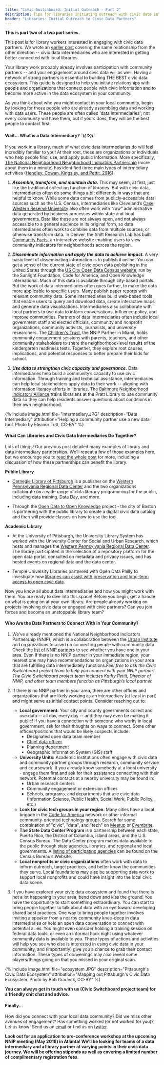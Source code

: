 ```yaml
---
title: "Civic Switchboard: Initial Outreach - Part 2"
description: Tips for libraries initiating outreach with civic data intermediaries
header: "Libraries: Initial Outreach to Civic Data Partners"
---
```

 
**This is part two of a two part series.**
 
This post is for library workers interested in engaging with civic data partners.  We wrote an [earlier post](https://civic-switchboard.github.io/updates/post_2) covering the same relationship from the other direction -- civic data intermediaries who are interested in getting better connected with local libraries.  

Your library work probably already involves participation with community partners -- and your engagement around civic data will as well.  Having a network of strong partners is essential to building THE BEST civic data ecosystem.  This guide is designed to help you initiate relationships with people and organizations that connect people with civic information and to become more active in the data ecosystem in your community.   

As you think about who you might contact in your local community, begin by looking for those people who are already assembling data and working with data users. These people are often called 'data intermediaries'; not every community will have them, but if yours does, they will be the best people to contact first.
 
#### Wait... What is a Data Intermediary? ¯\\_(ツ)_/¯
If you work in a library, much of what civic data intermediaries do will feel incredibly familiar to you! At their root, these are organizations or individuals who help people find, use, and apply public information. More specifically, [The National Neighborhood Neighborhood Indicators Partnership](https://www.neighborhoodindicators.org/) (more about them in a minute) has identified three main types of intermediary activities ([Hendley, Cowan, Kingsley, and Pettit, 2016](https://www.urban.org/sites/default/files/publication/80901/2000798-NNIP%27s-Guide-to-Starting-a-Local-Data-Intermediary.pdf)):
 
1. **_Assemble, transform, and maintain data._**
This may seem, at first, just like the traditional collecting function of libraries. But with civic data, intermediaries often do some things a bit differently in ways that are helpful to know. While some data comes from publicly-accessible data sources such as the U.S. Census, intermediaries like Cleveland’s [Case Western Reserve University](http://neocando.case.edu/) also often work with “raw” administrative data generated by business processes within state and local governments. Data like these are not always open, and not always accessible to a general audience in its original form, so data intermediaries often work to combine data from multiple sources, or otherwise transform data. In Denver, the Shift Research Lab has built [Community Facts](http://denvermetrodata.org/), an interactive website enabling users to view community indicators for neighborhoods across the region. 

 
2. **_Disseminate information and apply the data to achieve impact._** A very basic level of disseminating information is to publish it online. You can get a sense of the current state of civic open data publishing in the United States through the [US City Open Data Census website](http://us-city.census.okfn.org/), run by the Sunlight Foundation, Code for America, and Open Knowledge International. Much of this data is available through city-based portals. But the work of data intermediaries often goes further, to make the data more applicable to specific users. Many publish paper reports with relevant community data. Some intermediaries build web-based tools that enable users to query and download data, create interactive maps and generate data visualizations. Intermediaries also collaborate with local partners to use data to inform conversations, influence policy, and improve communities. Partners of data intermediaries often include local government staff and elected officials, community and nonprofit organizations, community activists, journalists, and university researchers. The [Children's Trust](https://www.neighborhoodindicators.org/library/catalog/creative-approaches-using-early-development-instrument-community), the NNIP Partner in Miami, holds community engagement sessions with parents, teachers, and other community stakeholders to share the neighborhood-level results of the kindergarten readiness tests. Together, they explore root causes, implications, and potential responses to better prepare their kids for school.
 
3. **_Use data to strengthen civic capacity and governance._** 
Data intermediaries help build a community’s capacity to use civic information. Through training and technical assistance, intermediaries can help local stakeholders apply data to their work -- aligning with information literacy efforts in libraries. [The Baltimore Neighborhood Indicators Alliance](https://bniajfi.org/) trains librarians at the Pratt Library to use community data so they can help residents answer questions about conditions in their own neighborhood.

{% include image.html file="intermediary.JPG" description="Data Intermediary" attribution="Helping a community partner use a new data tool. Photo by Eleanor Tutt, CC-BY" %} 
 
#### What Can Libraries and Civic Data Intermediaries Do Together?  

Lots of things! Our previous post detailed many examples of library and data intermediary partnerships.  We'll repeat a few of those examples here, but we encourage you to [read the whole post](https://civic-switchboard.github.io/updates/post_2) for more, including a discussion of how these partnerships can benefit the library.  

**Public Library**  

* [Carnegie Library of Pittsburgh](https://www.carnegielibrary.org/) is a publisher on the [Western Pennsylvania Regional Data Center](http://www.wprdc.org/) and the two organizations collaborate on a wide range of data literacy programming for the public, including data training, [Data Day](https://www.livingcities.org/blog/1226-pittsburgh-s-data-day-using-civic-data-to-spark-hands-on-community-engagement), and more.  

* Through the [Open Data to Open Knowledge](https://knightfoundation.org/articles/how-city-boston-making-its-data-accessible-everyone) project - the city of Boston is partnering with the public library to create a digital civic data catalog and then will provide classes on how to use the tool. 

**Academic Library**  

* At the University of Pittsburgh, the University Library System has worked with the University Center for Social and Urban Research, which hosts and manages the [Western Pennsylvania Regional Data Center](http://www.wprdc.org/). The library participated in the selection of a repository platform for the open data portal, consulted on metadata and privacy issues, and has hosted events on regional data and the data center.   

* Temple University Libraries partnered with Open Data Philly to investigate how [libraries can assist with preservation and long-term access to open civic data](https://news.temple.edu/news/2016-06-30/temple-university-libraries-wins-2016-knight-news-challenge-award). 


Now you know all about data intermediaries and how you might work with them. You are ready to dive into this space! Before you begin, get a handle on what is going on at your own library.  Are people already working on projects involving civic data or engaged with civic partners? Can you join forces and become an unstoppable library team?      
 
 
#### Who Are the Data Partners to Connect With in Your Community?  
 
1. We've already mentioned the National Neighborhood Indicators Partnership (NNIP), which is a collaboration between the [Urban Institute](https://www.urban.org/) and organizations focused on connecting people with community data. Check the [list of NNIP partners](https://www.neighborhoodindicators.org/partners/profiles) to see whether you have one in your area. Even if there is no NNIP partner in your immediate region, your nearest one may have recommendations on organizations in your area that are fulfilling data intermediately functions.*Feel free to ask the Civic Switchboard project team to help you connect with your NNIP partner! The Civic Switchboard project team includes Kathy Pettit, Director of NNIP, and other team members function as Pittsburgh’s local partner.*
 
2. If there is no NNIP partner in your area, there are other offices and organizations that are likely working as an intermediary (at least in part) and might serve as initial contact points. Consider reaching out to:  
   * **Local government:**  Your city and county governments collect and use data -- all day, every day -- and they may even be making it public!  If you have a connection with someone who works in local government, ask for their thoughts on ways to connect.  Some other offices/positions that would be likely suspects include:    
     * Designated open data team member  
     * [Chief data officer](http://datasmart.ash.harvard.edu/news/article/data-leadership-at-the-executive-level-761)  
     * Planning department   
     * Geographic Information System (GIS) staff    
   * **University Units:** Academic institutions often engage with civic data and community partner groups through research, community service and coursework.  If you already know somebody at a local university - engage them first and ask for their assistance connecting with their network.  Potential contacts at a nearby university may be found in:   
     * Urban research centers   
     * Community engagement or extension offices    
     * Schools, programs, and departments that use civic data (Information Science, Public Health, Social Work, Public Policy, etc.)      
   * **Look for civic tech groups in your region.** Many cities have a local brigade in the [Code for America](https://brigade.codeforamerica.org/brigade/) network or other informal community-oriented technology groups. Search for some combination of "civic", "data", and "tech" on [Meetup](https://www.meetup.com/) or [Eventbrite](https://www.eventbrite.com/).  
   * **The State Data Center Program** is a partnership between each state, Puerto Rico, the District of Columbia, island areas, and the U.S. Census Bureau. The Data Center program makes data available to the public through state agencies, libraries, and regional and local governments.  A [listing of participating agencies](https://www.census.gov/about/partners/sdc/member-network.html) can be found on the Census Bureau’s Website.  
   * **Local nonprofits or civic organizations** often work with data to inform outreach, target practices, and better know the communities they serve. Local foundations may also be supporting data work to support local nonprofits and could have insight into the local civic data scene.   
     
3. If you have explored your civic data ecosystem and found that there is not a lot happening in your area, bend down and kiss the ground! You have the opportunity to start something extraordinary. You can start to bring people together to talk about data with an eye toward developing shared best practices. One way to bring people together involves inviting a speaker from a nearby community knee-deep in data intermediaries or hold an open data conversation to connect with potential allies. You might even consider holding a training session on federal data tools, or even an informal hack night using whatever community data is available to you. These types of actions and activities will help you see who else is interested in using civic data in your community, and (importantly) give you a chance to grab their contact information. These types of convenings may also reveal some players/things going on that you missed in your original scan.   
 
{% include image.html file="ecosystem.JPG" description="Pittsburgh's Civic Data Ecosystem" attribution="Mapping out Pittsburgh's Civic Data Ecosystem. Photo by Bob Gradeck, CC-BY" %} 

**You can always get in touch with us (Civic Switchboard project team) for a friendly chit chat and advice.**
 
#### Finally...
How did you connect with your local data community? Did we miss other avenues of engagement?  Has something worked (or not worked for you)?  Let us know!  Send us an [email](mailto:civic-switchboard@pitt.edu) or find us on [twitter](https://twitter.com/civicswitch).
 
**Look out for an application to pre-conference workshop at the upcoming NNIP meeting (May 2018) in Atlanta!  We’ll be looking for teams of a data intermediary and a library partner at varying points in their civic data journey.  We will be offering  stipends as well as covering a limited number of complimentary registration fees.**
